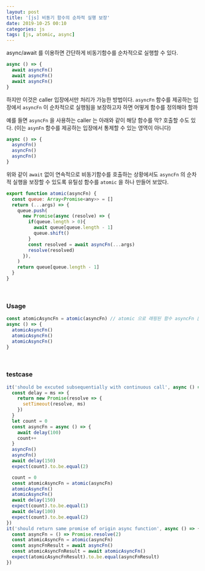 ```yaml
---
layout: post
title: '[js] 비동기 함수의 순차적 실행 보장'
date: 2019-10-25 00:10
categories: js
tags: [js, atomic, async]
---
```

async/await 를 이용하면 간단하게 비동기함수를 순차적으로 실행할 수 있다.

```javascript
async () => {
  await asyncFn()
  await asyncFn()
  await asyncFn()
}
```

하지만 이것은 caller 입장에서만 처리가 가능한 방법이다. `asyncFn` 함수를 제공하는 입장에서 `asyncFn` 이 순차적으로 실행됨을 보장하고자 하면 어떻게 함수를 정의해야 할까

예를 들면 `asyncFn` 을 사용하는 caller 는 아래와 같이 해당 함수를 막? 호출할 수도 있다. (이는 `asynFn` 함수를 제공하는 입장에서 통제할 수 있는 영역이 아니다)

```javascript
async () => {
  asyncFn()
  asyncFn()
  asyncFn()
}
```

위와 같이 `await` 없이 연속적으로 비동기함수를 호출하는 상황에서도 `asyncFn` 의 순차적 실행을 보장할 수 있도록 유틸성 함수를 `atomic` 을 하나 만들어 보았다.

```javascript
export function atomic(asyncFn) {
  const queue: Array<Promise<any>> = []
  return (...args) => {
    queue.push(
      new Promise(async (resolve) => {
        if(queue.length > 0){
          await queue[queue.length - 1]
          queue.shift()
        }
        const resolved = await asyncFn(...args)
        resolve(resolved)
      }),
    )
    return queue[queue.length - 1]
  }
}
```

<br>

### Usage
```javascript
const atomicAsyncFn = atomic(asyncFn) // atomic 으로 래핑된 함수 asyncFn 은 어떤 상황에서도 순차적 실행이 보장된다
async () => {
  atomicAsyncFn()
  atomicAsyncFn()
  atomicAsyncFn()
}
```

<br>

### testcase
```javascript
it('should be excuted subsequentially with continuous call', async () => {
  const delay = ms => {
    return new Promise(resolve => {
      setTimeout(resolve, ms)
    })
  }
  let count = 0
  const asyncFn = async () => {
    await delay(100)
    count++
  }
  asyncFn()
  asyncFn()
  await delay(150)
  expect(count).to.be.equal(2)

  count = 0
  const atomicAsyncFn = atomic(asyncFn)
  atomicAsyncFn()
  atomicAsyncFn()
  await delay(150)
  expect(count).to.be.equal(1)
  await delay(100)
  expect(count).to.be.equal(2)
})
it('should return same promise of origin async function', async () => {
  const asyncFn = () => Promise.resolve(2)
  const atomicAsyncFn = atomic(asyncFn)
  const asyncFnResult = await asyncFn()
  const atomicAsyncFnResult = await atomicAsyncFn()
  expect(atomicAsyncFnResult).to.be.equal(asyncFnResult)
})
```
